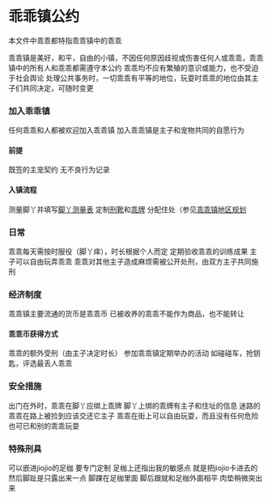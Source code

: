 # 乖乖镇公约
本文件中乖乖都特指乖乖镇中的乖乖

乖乖镇是美好，和平，自由的小镇，不因任何原因歧视或伤害任何人或乖乖，乖乖镇中的所有人和乖乖都需遵守本公约
乖乖均不应有繁殖的意识或能力，也不受迫于社会舆论
处理公共事务时，一切乖乖有平等的地位，玩耍时乖乖的地位由其主子们共同决定，可随时变更
### 加入乖乖镇
任何乖乖和人都被欢迎加入乖乖镇
加入乖乖镇是主子和宠物共同的自愿行为
#### 前提
既签的主宠契约
无不良行为记录
#### 入镇流程
测量脚丫并填写[脚丫测量表](https://github.com/secret977425/pact/脚丫测量表.md)
定制[刑靴][torturing_boots]和[乖牌][guai_card]
分配住处（参见[乖乖镇地区规划](github.com/secret977425/pact/乖乖镇地区规划.md)
### 日常
乖乖每天需按时服役（脚丫痒），时长根据个人而定
定期验收乖乖的训练成果
主子可以自由玩弄乖乖
乖乖对其他主子造成麻烦需被公开处刑，由双方主子共同施刑
### 经济制度
乖乖镇主要流通的货币是乖乖币
已被收养的乖乖不能作为商品，也不能转让
#### 乖乖币获得方式
乖乖的额外受刑（由主子决定时长）
参加乖乖镇定期举办的活动
如碰碰车，抢钥匙，评选最丢人乖乖

### 安全措施
出门在外时，乖乖在脚丫应绑上乖牌
脚丫上绑的乖牌有主子和住址的信息
迷路的乖乖在路上被捡到应该交还它主子
乖乖在街上可以自由玩耍，而且没有任何危险
也可已和别的乖乖玩耍

### 特殊刑具
可以嵌进jiojio的足枷
要专门定制
足枷上还指出我的敏感点
就是把jiojio卡进去的
然后脚趾是只露出来一点
脚踝在足枷里面
脚后跟就和足枷外面相平
肉垫稍微突出来

[torturing_boots]: github.com/secret977425/pact/刑靴.md
[guai_card]: github.com/secret977425/pact/乖卡.md
